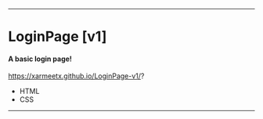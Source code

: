 ***
# LoginPage [v1]

#### A basic login page!
https://xarmeetx.github.io/LoginPage-v1/?
- HTML
- CSS
***